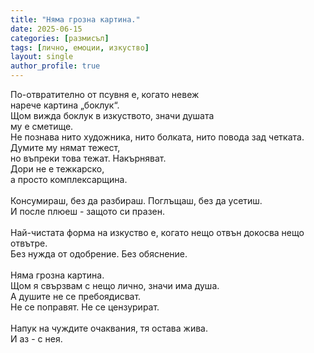 ```yaml
---
title: "Няма грозна картина."
date: 2025-06-15
categories: [размисъл]
tags: [лично, емоции, изкуство]
layout: single
author_profile: true
---
```


По-отвратително от псувня е, когато невеж <br/>
нарече картина „боклук“.<br/>
Щом вижда боклук в изкуството, значи душата<br/>
му е сметище.<br/>
Не познава нито художника, нито болката, нито повода зад четката.<br/>
Думите му нямат тежест,<br/>
но въпреки това тежат. Накърняват.<br/>
Дори не е тежкарско, <br/>
а просто комплексарщина.<br/>
<br/>
Консумираш, без да разбираш. Поглъщаш, без да усетиш.<br/>
И после плюеш - защото си празен.<br/>
<br/>
Най-чистата форма на изкуство е, когато нещо отвън докосва нещо отвътре.<br/>
Без нужда от одобрение. Без обяснение.<br/>
<br/>
Няма грозна картина.<br/>
Щом я свързвам с нещо лично, значи има душа.<br/>
А душите не се пребоядисват.<br/>
Не се поправят. Не се цензурират.<br/>
<br/>
Напук на чуждите очаквания, тя остава жива.<br/>
И аз - с нея.<br/>